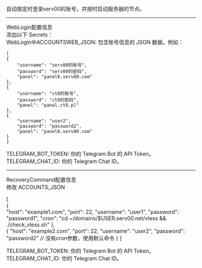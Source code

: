 自动按定时登录serv00的账号，并按时启动服务器的节点。

---------------------------------------------------------------------------------------------------------------------------------------------------
WebLogin配置信息                                                                        
添加以下 Secrets：                                                                             
WebLogin中ACCOUNTSWEB_JSON: 包含账号信息的 JSON 数据。例如：
   
    [
    {
        "username": "serv00的账号",
        "password": "serv00的密码",
        "panel": "panel6.serv00.com"
    },
    {
        "username": "ct8的账号",
        "password": "ct8的密码",
        "panel": "panel.ct8.pl"
    },
    {
        "username": "user2",
        "password": "password2",
        "panel": "panel6.serv00.com"
    }
    ]

TELEGRAM_BOT_TOKEN: 你的 Telegram Bot 的 API Token。
TELEGRAM_CHAT_ID: 你的 Telegram Chat ID。

--------------------------------------------------------------------------------------------------------------------------------------------------------
RecoveryCommand配置信息                                  
修改 ACCOUNTS_JSON                                                     


[   
      {   
        "host": "example1.com",
        "port": 22,
        "username": "user1",
        "password": "password1",
        "cron": "cd ~/domains/$USER.serv00.net/vless && ./check_vless.sh"
      },     
      {
        "host": "example2.com",
        "port": 22,
        "username": "user2",
        "password": "password2"
        // 没有cron参数，使用默认命令
      }
]

                                                                                            
TELEGRAM_BOT_TOKEN: 你的 Telegram Bot 的 API Token。    
TELEGRAM_CHAT_ID: 你的 Telegram Chat ID。                                                        
 
